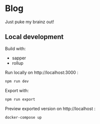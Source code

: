 # Blog
Just puke my brainz out!


## Local development

Build with:
- sapper
- rollup

Run locally on http://localhost:3000 :
```bash
npm run dev
```

Export with:
```bash
npm run export
```

Preview exported version on http://localhost :
```bash
docker-compose up
```